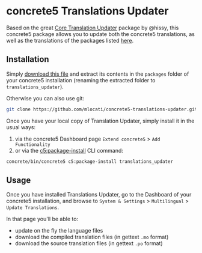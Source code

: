 # concrete5 Translations Updater

Based on the great [Core Translation Updater](https://github.com/hissy/addon_core_translation) package by @hissy, this concrete5 package allows you to update both the concrete5 translations, as well as the translations of the packages listed [here](http://concrete5.github.io/package-translations/).

## Installation

Simply [download this file](https://github.com/mlocati/concrete5-translations-updater/archive/master.zip) and extract its contents in the `packages` folder of your concrete5 installation (renaming the extracted folder to `translations_updater`).

Otherwise you can also use git:

```sh
git clone https://github.com/mlocati/concrete5-translations-updater.git packages/translations_updater
```

Once you have your local copy of Translation Updater, simply install it in the usual ways:
1. via the concrete5 Dashboard page `Extend concrete5` > `Add Functionality`
2. or via the [c5:package-install](http://documentation.concrete5.org/developers/appendix/cli-commands#c5-package-install) CLI command:  
  ```sh
  concrete/bin/concrete5 c5:package-install translations_updater  
  ```

## Usage

Once you have installed Translations Updater, go to the Dashboard of your concrete5 installation, and browse to `System & Settings` > `Multilingual` > `Update Translations`.

In that page you'll be able to:

- update on the fly the language files
- download the compiled translation files (in gettext `.mo` format)
- download the source translation files (in gettext `.po` format)
